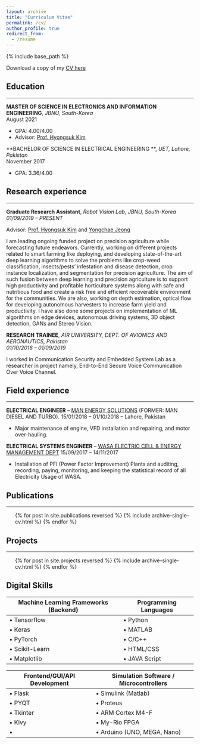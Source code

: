 ```yaml
---
layout: archive
title: "Curriculum Vitae"
permalink: /cv/
author_profile: true
redirect_from:
  - /resume
---
```


{% include base_path %}

Download a copy of my [CV here](https://drive.google.com/file/d/1kIuOwvZXWCx0yFj1PYvNlvOE3XE2w3dy/view?usp=sharing)

## Education
-----------------------
**MASTER OF SCIENCE IN ELECTRONICS AND INFORMATION ENGINEERING**, *JBNU, South-Korea* <br>
August 2021 
* GPA: 4.00/4.00
* Advisor: [Prof. Hyongsuk Kim](https://scholar.google.com/citations?user=ywYodqAAAAAJ&hl=en)

**BACHELOR OF SCIENCE IN ELECTRICAL ENGINEERING **, *UET, Lahore, Pakistan* <br>
November 2017
* GPA: 3.36/4.00

## Research experience
-----------------------
**Graduate Research Assistant**, *Robot Vision Lab, JBNU, South-Korea* <br>
*01/09/2019 – PRESENT* 

Advisor: [Prof. Hyongsuk Kim](https://scholar.google.com/citations?user=ywYodqAAAAAJ&hl=en) and [Yongchae Jeong](https://scholar.google.com/citations?user=VhkRkVUAAAAJ&hl=ko)

I am leading ongoing funded project on precision agriculture while forecasting future endeavors. Currently, working on different projects related to smart farming like deploying, and developing state-of-the-art deep learning algorithms to solve the problems like crop-weed classification, insects/pests’ infestation and disease detection, crop instance localization, and segmentation for precision agriculture. The aim of such fusion between deep learning and precision agriculture is to support high productivity and profitable horticulture systems along with safe and nutritious food and create a risk free and efficient recoverable environment for the communities. 
We are also, working on depth estimation, optical flow for developing autonomous harvesters to increase farm yield and productivity. I have also done some projects on implementation of ML algorithms on edge devices, autonomous driving systems, 3D object detection, GANs and Stereo Vision.

**RESEARCH TRAINEE**, *AIR UNIVERSITY, DEPT. OF AVIONICS AND AERONAUTICS, Pakistan* <br>
*01/10/2018 – 01/09/2019*

I worked in Communication Security and Embedded System Lab as a researcher in project namely, End-to-End Secure Voice Communication Over Voice Channel.

## Field experience
-----------------------
**ELECTRICAL ENGINEER** – [MAN ENERGY SOLUTIONS](https://man-es.com/global/pakistan) (FORMER: MAN DIESEL AND TURBO).
15/01/2018 – 01/10/2018 – Lahore, Pakistan 

* Major maintenance of engine, VFD installation and repairing, and motor over-hauling.

**ELECTRICAL SYSTEMS ENGINEER** – [WASA ELECTRIC CELL & ENERGY MANAGEMENT DEPT](http://wasafaisalabad.gop.pk/)
15/09/2017 – 14/11/2017 
* Installation of PFI (Power Factor Improvement) Plants and auditing, recording, paying, monitoring, and keeping the statistical record of all Electricity Usage of WASA.

## Publications
-----------------------
  <ul>{% for post in site.publications reversed %}
    {% include archive-single-cv.html %}
  {% endfor %}</ul>
    
## Projects
-----------------------
  <ul>{% for post in site.projects reversed %}
    {% include archive-single-cv.html %}
  {% endfor %}</ul>

## Digital Skills

|Machine Learning Frameworks (Backend)|Programming Languages|
|---|---|
|•	Tensorflow|•	Python|
|•	Keras|•	MATLAB|
|•	PyTorch|•	C/C++|
|•	Scikit-Learn|•	HTML/CSS|
|• Matplotlib|•	JAVA Script	|

|Frontend/GUI/API Development|Simulation Software / Microcontrollers|
|---|---|
|•	Flask|•	Simulink (Matlab)|
|•	PYQT|•	Proteus|
|•	Tkinter|•	ARM Cortex M4-F|
|•	Kivy|•	My-Rio FPGA|
|•|•	Arduino (UNO, MEGA, Nano)|


